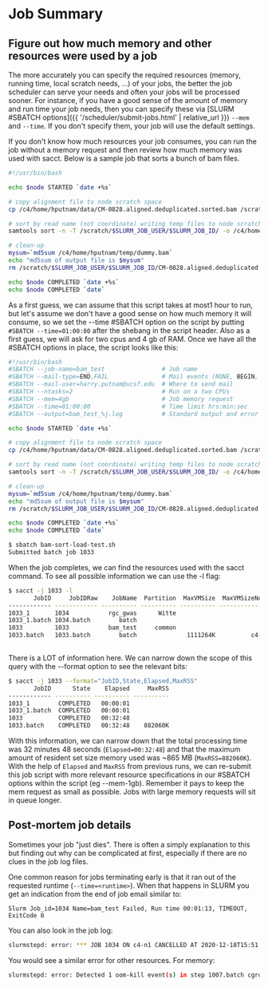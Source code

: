 # Job Summary

## Figure out how much memory and other resources were used by a job

The more accurately you can specify the required resources (memory, running time, local scratch needs, ...) of your jobs, the better the job scheduler can serve your needs and often your jobs will be processed sooner.  For instance, if you have a good sense of the amount of memory and run time your job needs, then you can specify these via [SLURM #SBATCH options]({{ '/scheduler/submit-jobs.html' | relative_url }}) `--mem` and `--time`.  If you don't specify them, your job will use the default settings.

If you don't know how much resources your job consumes, you can run the job without a memory request and then review how much memory was used with sacct. Below is a sample job that sorts a bunch of bam files.

```sh
#!/usr/bin/bash

echo $node STARTED `date +%s`

# copy alignment file to node scratch space
cp /c4/home/hputnam/data/CM-0828.aligned.deduplicated.sorted.bam /scratch/$SLURM_JOB_USER/$SLURM_JOB_ID/

# sort by read name (not coordinate) writing temp files to node scratch but final output to home directory
samtools sort -n -T /scratch/$SLURM_JOB_USER/$SLURM_JOB_ID/ -o /c4/home/hputnam/temp/dummy.bam -@ 1 /scratch/$SLURM_JOB_USER/$SLURM_JOB_ID/CM-0828.aligned.deduplicated.sorted.bam

# clean-up
mysum=`md5sum /c4/home/hputnam/temp/dummy.bam`
echo "md5sum of output file is $mysum"
rm /scratch/$SLURM_JOB_USER/$SLURM_JOB_ID/CM-0828.aligned.deduplicated.sorted.bam

echo $node COMPLETED `date +%s`
echo $node COMPLETED `date`

```

As a first guess, we can assume that this script takes at most1 hour to run, but let's assume we don't have a good sense on how much memory it will consume, so we set the --time #SBATCH option on the script by putting `#SBATCH --time=01:00:00` after the shebang in the script header. Also as a first guess, we will ask for two cpus and 4 gb of RAM. Once we have all the #SBATCH options in place, the script looks like this:

```sh
#!/usr/bin/bash
#SBATCH --job-name=bam_test                # Job name
#SBATCH --mail-type=END,FAIL               # Mail events (NONE, BEGIN, END, FAIL, ALL)
#SBATCH --mail-user=harry.putnam@ucsf.edu  # Where to send mail 
#SBATCH --ntasks=2                         # Run on a two CPUs
#SBATCH --mem=4gb                          # Job memory request
#SBATCH --time=01:00:00                    # Time limit hrs:min:sec
#SBATCH --output=bam_test_%j.log           # Standard output and error log

echo $node STARTED `date +%s`

# copy alignment file to node scratch space
cp /c4/home/hputnam/data/CM-0828.aligned.deduplicated.sorted.bam /scratch/$SLURM_JOB_USER/$SLURM_JOB_ID/

# sort by read name (not coordinate) writing temp files to node scratch but final output to home directory
samtools sort -n -T /scratch/$SLURM_JOB_USER/$SLURM_JOB_ID/ -o /c4/home/hputnam/temp/dummy.bam -@ 1 /scratch/$SLURM_JOB_USER/$SLURM_JOB_ID/CM-0828.aligned.deduplicated.sorted.bam

# clean-up
mysum=`md5sum /c4/home/hputnam/temp/dummy.bam`
echo "md5sum of output file is $mysum"
rm /scratch/$SLURM_JOB_USER/$SLURM_JOB_ID/CM-0828.aligned.deduplicated.sorted.bam

echo $node COMPLETED `date +%s`
echo $node COMPLETED `date`
```

```sh
$ sbatch bam-sort-load-test.sh 
Submitted batch job 1033
```

When the job completes, we can find the resources used with the sacct command. To see all possible information we can use the -l flag:

```sh
$ sacct -j 1033 -l
       JobID     JobIDRaw    JobName  Partition  MaxVMSize  MaxVMSizeNode  MaxVMSizeTask  AveVMSize     MaxRSS MaxRSSNode MaxRSSTask     AveRSS MaxPages MaxPagesNode   MaxPagesTask   AvePages     MinCPU MinCPUNode MinCPUTask     AveCPU   NTasks  AllocCPUS    Elapsed      State ExitCode AveCPUFreq ReqCPUFreqMin ReqCPUFreqMax ReqCPUFreqGov     ReqMem ConsumedEnergy  MaxDiskRead MaxDiskReadNode MaxDiskReadTask    AveDiskRead MaxDiskWrite MaxDiskWriteNode MaxDiskWriteTask   AveDiskWrite    AllocGRES      ReqGRES    ReqTRES  AllocTRES TRESUsageInAve TRESUsageInMax TRESUsageInMaxNode TRESUsageInMaxTask TRESUsageInMin TRESUsageInMinNode TRESUsageInMinTask TRESUsageInTot TRESUsageOutMax TRESUsageOutMaxNode TRESUsageOutMaxTask TRESUsageOutAve TRESUsageOutTot 
------------ ------------ ---------- ---------- ---------- -------------- -------------- ---------- ---------- ---------- ---------- ---------- -------- ------------ -------------- ---------- ---------- ---------- ---------- ---------- -------- ---------- ---------- ---------- -------- ---------- ------------- ------------- ------------- ---------- -------------- ------------ --------------- --------------- -------------- ------------ ---------------- ---------------- -------------- ------------ ------------ ---------- ---------- -------------- -------------- ------------------ ------------------ -------------- ------------------ ------------------ -------------- --------------- ------------------- ------------------- --------------- --------------- 
1033_1       1034           rgc_gwas      Witte                                                                                                                                                                                                               2   00:00:01  COMPLETED      0:0                  Unknown       Unknown       Unknown       80Gn                                                                                                                                                                    billing=1+ billing=2+                                                                                                                                                                                                                                 
1033_1.batch 1034.batch        batch                                                                                                                                                                                                               1          2   00:00:01  COMPLETED      0:0          0             0             0             0       80Gn              0                                                                                                                                                                cpu=2,mem+                                                                                                                                                                                                                                 
1033         1033           bam_test     common                                                                                                                                                                                                               2   00:32:48  COMPLETED      0:0                  Unknown       Unknown       Unknown        4Gn                                                                                                                                                                    billing=2+ billing=2+                                                                                                                                                                                                                                 
1033.batch   1033.batch        batch              1111264K          c4-n1              0   1111264K    882060K      c4-n1          0    882060K        0        c4-n1              0          0   00:31:31      c4-n1          0   00:00:02        1          2   00:32:48  COMPLETED      0:0    426.88M             0             0             0        4Gn              0    14439.05M           c4-n1               0      14439.05M    15940.97M            c4-n1                0      15940.97M                                      cpu=2,mem+ cpu=00:00:02,+ cpu=00:31:31,+ cpu=c4-n1,energy=+ cpu=0,fs/disk=0,m+ cpu=00:31:31,+ cpu=c4-n1,energy=+ cpu=0,fs/disk=0,m+ cpu=00:00:02,+ energy=0,fs/di+ energy=c4-n1,fs/di+           fs/disk=0 energy=0,fs/di+ energy=0,fs/di+ 
 
```

There is a LOT of information here. We can narrow down the scope of this query with the --format option to see the relevant bits:
```sh
$ sacct -j 1033 --format="JobID,State,Elapsed,MaxRSS"
       JobID      State    Elapsed     MaxRSS 
------------ ---------- ---------- ---------- 
1033_1        COMPLETED   00:00:01            
1033_1.batch  COMPLETED   00:00:01            
1033          COMPLETED   00:32:48            
1033.batch    COMPLETED   00:32:48    882060K 

```

With this information, we can narrow down that the total processing time was 32 minutes 48 seconds (`Elapsed=00:32:48`) and that the maximum amount of resident set size  memory used was ~865 MB (`MaxRSS=882060K`).  With the help of `Elapsed` and `MaxRSS` from previous runs, we can re-submit this job script with more relevant resource specifications in our #SBATCH options within the script (eg --mem-1gb). Remember it pays to keep the mem request as small as possible. Jobs with large memory requests will sit in queue longer.


## Post-mortem job details

Sometimes your job "just dies". There is often a simply explanation to this but finding out why can be complicated at first, especially if there are no clues in the job log files.

One common reason for jobs terminating early is that it ran out of the requested runtime (`--time=<runtime>`).  When that happens in SLURM you get an indication from the end of job email similar to:

`Slurm Job_id=1034 Name=bam_test Failed, Run time 00:01:13, TIMEOUT, ExitCode 0`

You can also look in the job log:
```sh
slurmstepd: error: *** JOB 1034 ON c4-n1 CANCELLED AT 2020-12-18T15:51:53 DUE TO TIME LIMIT 
```

You would see a similar error for other resources. For memory:

```sh 
slurmstepd: error: Detected 1 oom-kill event(s) in step 1007.batch cgroup. Some of your processes may have been killed by the cgroup out-of-memory handler.
```


